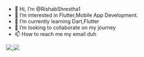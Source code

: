 - 👋 Hi, I’m @RishabShrestha1
- 👀 I’m interested in Flutter,Mobile App Development.
- 🌱 I’m currently learning Dart,Flutter
- 💞️ I’m looking to collaborate on my journey
- 📫 How to reach me my email duh
<div align = "left">
    <a href= "https://twitter.com/alan_alickovic" target= "_blank" >
        <img src = "https://img.shields.io/badge/twitter-%231DA1F2.svg?style=for-the-badge&logo=twitter&logoColor=white">
    </a>
    <a href= "https://www.linkedin.com/in/alan-alickovic/" target= "_blank" >
        <img src = "https://img.shields.io/badge/linkedin-%230077B5.svg?style=for-the-badge&logo=linkedin&logoColor=white">
    </a>
</div>

<!---
RishabShrestha1/RishabShrestha1 is a ✨ special ✨ repository because its `README.md` (this file) appears on your GitHub profile.
You can click the Preview link to take a look at your changes.
--->
